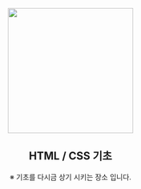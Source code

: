 <p align="center">
  <img src="https://devskiller.com/wp-content/uploads/2020/09/screen-html5-devs.jpg" height="250">
  <h2 align="center">HTML / CSS 기초</h2>  
  <P align="center">※ 기초를 다시금 상기 시키는 장소 입니다.<P>

  </p>
</p>

